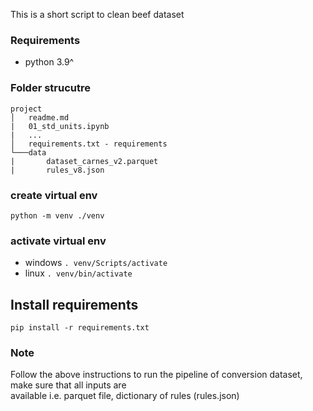 This is a short script to clean beef dataset

### Requirements

- python 3.9^

### Folder strucutre
```
project
│   readme.md
|   01_std_units.ipynb
|   ...
│   requirements.txt - requirements
└───data
|       dataset_carnes_v2.parquet
|       rules_v8.json
```

### create virtual env
`python -m venv ./venv `

### activate virtual env
- windows
    `. venv/Scripts/activate` <br>
- linux
    `. venv/bin/activate` <br>

## Install requirements
`pip install -r requirements.txt`

### Note

Follow the above instructions to run the pipeline of conversion dataset, make sure that all inputs are <br>
available i.e. parquet file, dictionary of rules (rules.json)